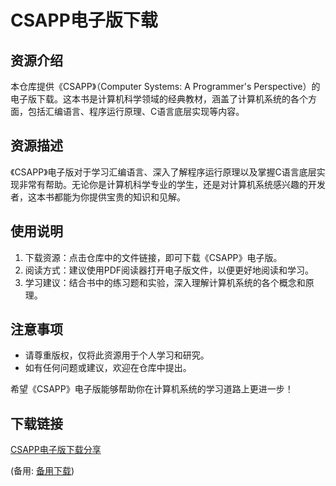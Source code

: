 # CSAPP电子版下载

## 资源介绍

本仓库提供《CSAPP》（Computer Systems: A Programmer's Perspective）的电子版下载。这本书是计算机科学领域的经典教材，涵盖了计算机系统的各个方面，包括汇编语言、程序运行原理、C语言底层实现等内容。

## 资源描述

《CSAPP》电子版对于学习汇编语言、深入了解程序运行原理以及掌握C语言底层实现非常有帮助。无论你是计算机科学专业的学生，还是对计算机系统感兴趣的开发者，这本书都能为你提供宝贵的知识和见解。

## 使用说明

1. 下载资源：点击仓库中的文件链接，即可下载《CSAPP》电子版。
2. 阅读方式：建议使用PDF阅读器打开电子版文件，以便更好地阅读和学习。
3. 学习建议：结合书中的练习题和实验，深入理解计算机系统的各个概念和原理。

## 注意事项

- 请尊重版权，仅将此资源用于个人学习和研究。
- 如有任何问题或建议，欢迎在仓库中提出。

希望《CSAPP》电子版能够帮助你在计算机系统的学习道路上更进一步！

## 下载链接
[CSAPP电子版下载分享](https://pan.quark.cn/s/45255d2372af) 

(备用: [备用下载](https://pan.baidu.com/s/17DigAAOtlTFq0mjwwOuJOA?pwd=1234))
